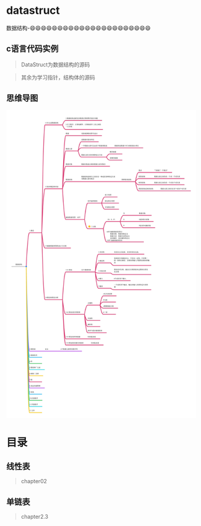 # datastruct
数据结构-😄😄😄😄😄😄😄😄😄😄😄😄😄😄😄😄😄😄😄😄😄😄


## c语言代码实例
> DataStruct为数据结构的源码

> 其余为学习指针，结构体的源码

## 思维导图
![](/t.jpg)


# 目录
## 线性表
> chapter02
## 单链表
> chapter2.3
